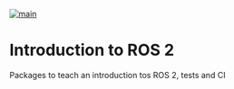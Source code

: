 [![main](https://github.com/SIGSOFT-Summer-Winter-School/intro_ros2/actions/workflows/main.yaml/badge.svg)](https://github.com/SIGSOFT-Summer-Winter-School/intro_ros2/actions/workflows/main.yaml)

# Introduction to ROS 2

Packages to teach an introduction tos ROS 2, tests and CI
